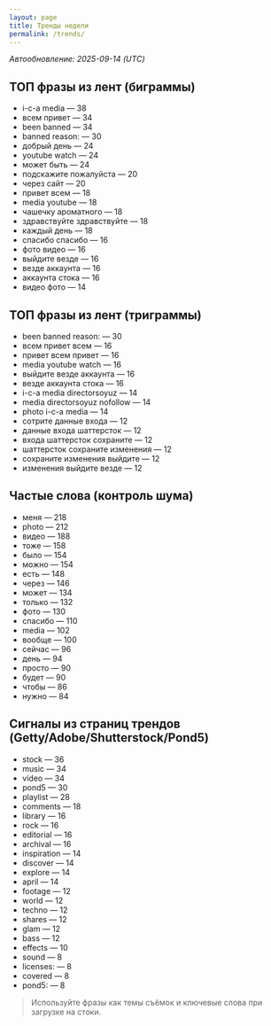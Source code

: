 ```yaml
---
layout: page
title: Тренды недели
permalink: /trends/
---
```


_Автообновление: 2025-09-14 (UTC)_

## ТОП фразы из лент (биграммы)
- i-c-a media — 38
- всем привет — 34
- been banned — 34
- banned reason: — 30
- добрый день — 24
- youtube watch — 24
- может быть — 24
- подскажите пожалуйста — 20
- через сайт — 20
- привет всем — 18
- media youtube — 18
- чашечку ароматного — 18
- здравствуйте здравствуйте — 18
- каждый день — 18
- спасибо спасибо — 16
- фото видео — 16
- выйдите везде — 16
- везде аккаунта — 16
- аккаунта стока — 16
- видео фото — 14

## ТОП фразы из лент (триграммы)
- been banned reason: — 30
- всем привет всем — 16
- привет всем привет — 16
- media youtube watch — 16
- выйдите везде аккаунта — 16
- везде аккаунта стока — 16
- i-c-a media directorsoyuz — 14
- media directorsoyuz nofollow — 14
- photo i-c-a media — 14
- сотрите данные входа — 12
- данные входа шаттерсток — 12
- входа шаттерсток сохраните — 12
- шаттерсток сохраните изменения — 12
- сохраните изменения выйдите — 12
- изменения выйдите везде — 12

## Частые слова (контроль шума)
- меня — 218
- photo — 212
- видео — 188
- тоже — 158
- было — 154
- можно — 154
- есть — 148
- через — 146
- может — 134
- только — 132
- фото — 130
- спасибо — 110
- media — 102
- вообще — 100
- сейчас — 96
- день — 94
- просто — 90
- будет — 90
- чтобы — 86
- нужно — 84

## Сигналы из страниц трендов (Getty/Adobe/Shutterstock/Pond5)
- stock — 36
- music — 34
- video — 34
- pond5 — 30
- playlist — 28
- comments — 18
- library — 16
- rock — 16
- editorial — 16
- archival — 16
- inspiration — 14
- discover — 14
- explore — 14
- april — 14
- footage — 12
- world — 12
- techno — 12
- shares — 12
- glam — 12
- bass — 12
- effects — 10
- sound — 8
- licenses: — 8
- covered — 8
- pond5: — 8

> Используйте фразы как темы съёмок и ключевые слова при загрузке на стоки.
